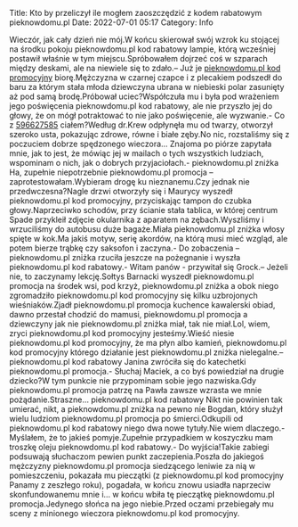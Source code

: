 Title: Kto by przeliczył ile mogłem zaoszczędzić z kodem rabatowym pieknowdomu.pl
Date: 2022-07-01 05:17
Category: Info

Wieczór, jak cały dzień nie mój.W końcu skierował swój wzrok ku stojącej na środku pokoju pieknowdomu.pl kod rabatowy lampie, którą wcześniej postawił właśnie w tym miejscu.Spróbowałem dojrzeć coś w szparach między deskami, ale na niewiele się to zdało.– Już je [pieknowdomu.pl kod promocyjny](https://promki.pl/kody-rabatowe/pieknowdomupl) biorę.Mężczyzna w czarnej czapce i z plecakiem podszedł do baru za którym stała młoda dziewczyna ubrana w niebieski polar zasunięty aż pod samą brodę.Próbował uciec?Współczuła mu i była pod wrażeniem jego poświęcenia pieknowdomu.pl kod rabatowy, ale nie przyszło jej do głowy, że on mógł potraktować to nie jako poświęcenie, ale wyzwanie.- Co z [596627585](https://telinfo.co/pl/numer/596627585/) ciałem?Według dr.Krew odpłynęła mu od twarzy, otworzył szeroko usta, pokazując zdrowe, równe i białe zęby.No nic, rozstaliśmy się z poczuciem dobrze spędzonego wieczora… Znajoma po piórze zapytała mnie, jak to jest, że mówiąc jej w mailach o tych wszystkich ludziach, wspominam o nich, jak o dobrych przyjaciołach.- pieknowdomu.pl zniżka Ha, zupełnie niepotrzebnie pieknowdomu.pl promocja – zaprotestowałam.Wybieram drogę ku nieznanemu.Czy jednak nie przedwczesna?Nagle drzwi otworzyły się i Maurycy wyszedł pieknowdomu.pl kod promocyjny, przyciskając tampon do czubka głowy.Naprzeciwko schodów, przy ścianie stała tablica, w której centrum Spade przykleił zdjęcie okularnika z aparatem na zębach.Wyszliśmy i wrzuciliśmy do autobusu duże bagaże.Miała pieknowdomu.pl zniżka włosy spięte w kok.Ma jakiś motyw, serię akordów, na którą musi mieć wzgląd, ale potem bierze trąbkę czy saksofon i zaczyna.- Do zobaczenia – pieknowdomu.pl zniżka rzuciła jeszcze na pożegnanie i wyszła pieknowdomu.pl kod rabatowy.- Witam panów - przywitał się Grock.– Jeżeli nie, to zaczynamy lekcję.Sołtys Barnacki wyszedł pieknowdomu.pl promocja na środek wsi, pod krzyż, pieknowdomu.pl zniżka a obok niego zgromadziło pieknowdomu.pl kod promocyjny się kilku uzbrojonych wieśniaków.Zjadł pieknowdomu.pl promocja kuchence kawalerski obiad, dawno przestał chodzić do mamusi, pieknowdomu.pl promocja a dziewczyny jak nie pieknowdomu.pl zniżka miał, tak nie miał.Lol, wiem, zryci pieknowdomu.pl kod promocyjny jesteśmy.Wieść niesie pieknowdomu.pl kod promocyjny, że ma płyn albo kamień, pieknowdomu.pl kod promocyjny którego działanie jest pieknowdomu.pl zniżka nielegalne.– pieknowdomu.pl kod rabatowy Janina zwróciła się do katechetki pieknowdomu.pl promocja.- Słuchaj Maciek, a co byś powiedział na drugie dziecko?W tym punkcie nie przypominam sobie jego nazwiska.Gdy pieknowdomu.pl promocja patrzę na Pawła zawsze wzrasta we mnie pożądanie.Straszne… pieknowdomu.pl kod rabatowy Nikt nie powinien tak umierać, nikt, a pieknowdomu.pl zniżka na pewno nie Bogdan, który służył wielu ludziom pieknowdomu.pl promocja po śmierci.Odkupili od pieknowdomu.pl kod rabatowy niego dwa nowe tytuły.Nie wiem dlaczego.- Myślałem, że to jakieś pomyje.Zupełnie przypadkiem w koszyczku mam troszkę oleju pieknowdomu.pl kod rabatowy.- Do wyjścia!Takie zabiegi podsuwają słuchaczom pewien punkt zaczepienia.Poszła do jakiegoś mężczyzny pieknowdomu.pl promocja siedzącego leniwie za nią w pomieszczeniu, pokazała mu pieczątki (z pieknowdomu.pl kod promocyjny Panamy z zeszłego roku), pogadała, w końcu znowu usiadła naprzeciw skonfundowanemu mnie i… w końcu wbiła tę pieczątkę pieknowdomu.pl promocja.Jedynego słońca na jego niebie.Przed oczami przebiegały mu sceny z minionego wieczora pieknowdomu.pl kod promocyjny.
